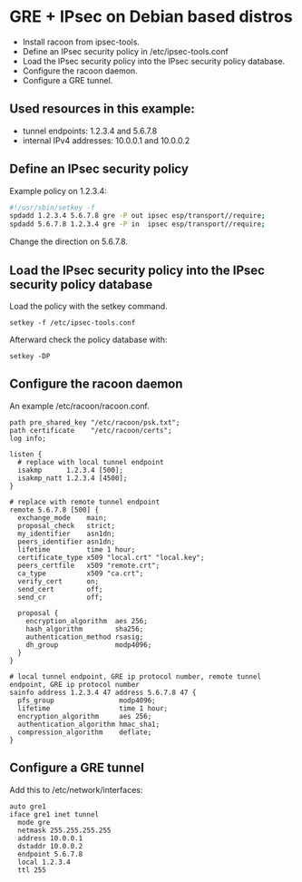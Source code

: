 # GRE + IPsec on Debian based distros

* Install racoon from ipsec-tools.
* Define an IPsec security policy in /etc/ipsec-tools.conf
* Load the IPsec security policy into the IPsec security policy database.
* Configure the racoon daemon.
* Configure a GRE tunnel.

## Used resources in this example:
* tunnel endpoints: 1.2.3.4 and 5.6.7.8
* internal IPv4 addresses: 10.0.0.1 and 10.0.0.2

## Define an IPsec security policy
Example policy on 1.2.3.4:
```bash
#!/usr/sbin/setkey -f
spdadd 1.2.3.4 5.6.7.8 gre -P out ipsec esp/transport//require;
spdadd 5.6.7.8 1.2.3.4 gre -P in  ipsec esp/transport//require;
```
Change the direction on 5.6.7.8.

## Load the IPsec security policy into the IPsec security policy database
Load the policy with the setkey command.
```
setkey -f /etc/ipsec-tools.conf
```
Afterward check the policy database with:
```
setkey -DP
```

## Configure the racoon daemon
An example /etc/racoon/racoon.conf.
```
path pre_shared_key "/etc/racoon/psk.txt";
path certificate    "/etc/racoon/certs";
log info;

listen {
  # replace with local tunnel endpoint
  isakmp      1.2.3.4 [500];
  isakmp_natt 1.2.3.4 [4500];
}

# replace with remote tunnel endpoint
remote 5.6.7.8 [500] {
  exchange_mode    main;
  proposal_check   strict;
  my_identifier    asn1dn;
  peers_identifier asn1dn;
  lifetime         time 1 hour;
  certificate_type x509 "local.crt" "local.key";
  peers_certfile   x509 "remote.crt";
  ca_type          x509 "ca.crt";
  verify_cert      on;
  send_cert        off;
  send_cr          off;
  
  proposal {
    encryption_algorithm  aes 256;
    hash_algorithm        sha256;
    authentication_method rsasig;
    dh_group              modp4096;
  }
}

# local tunnel endpoint, GRE ip protocol number, remote tunnel endpoint, GRE ip protocol number
sainfo address 1.2.3.4 47 address 5.6.7.8 47 {
  pfs_group                modp4096;
  lifetime                 time 1 hour;
  encryption_algorithm     aes 256;
  authentication_algorithm hmac_sha1;
  compression_algorithm    deflate;
}
```

## Configure a GRE tunnel
Add this to /etc/network/interfaces:
```
auto gre1
iface gre1 inet tunnel
  mode gre
  netmask 255.255.255.255
  address 10.0.0.1
  dstaddr 10.0.0.2
  endpoint 5.6.7.8
  local 1.2.3.4
  ttl 255
```
